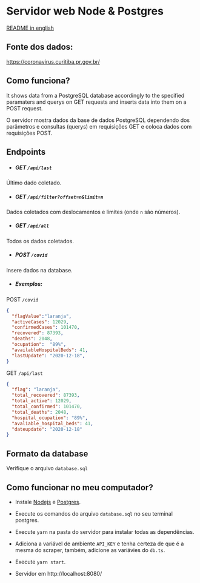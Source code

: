 # Servidor web Node & Postgres
[README in english](README.pt)
## Fonte dos dados: 

<a href="https://coronavirus.curitiba.pr.gov.br/">https://coronavirus.curitiba.pr.gov.br/</a>

## Como funciona?

It shows data from a PostgreSQL database accordingly to the specified paramaters and querys on GET requests and inserts data into them on a POST request.

O servidor mostra dados da base de dados PostgreSQL dependendo dos parâmetros e consultas (querys) em requisições GET e coloca dados com requisições POST.

## Endpoints

- ##### GET `/api/last`
Último dado coletado.

- ##### GET `/api/filter?offset=n&limit=n`
Dados coletados com deslocamentos e limites (onde `n` são números).

- ##### GET `/api/all`
Todos os dados coletados.

- ##### POST `/covid`
Insere dados na database.

- ##### Exemplos:
POST `/covid`

```json
{
  "flagValue":"laranja",
  "activeCases": 12029,
  "confirmedCases": 101470,
  "recovered": 87393,
  "deaths": 2048,
  "ocupation":  "89%",
  "availableHospitalBeds": 41,
  "lastUpdate": "2020-12-18",
}
```

GET `/api/last`
```json
{
  "flag": "laranja",
  "total_recovered": 87393,
  "total_active": 12029,
  "total_confirmed": 101470,
  "total_deaths": 2048,
  "hospital_ocupation": "89%",
  "avaliable_hospital_beds": 41,
  "dateupdate": "2020-12-18"
}
```

## Formato da database

Verifique o arquivo `database.sql`

## Como funcionar no meu computador?

- Instale <a href="https://nodejs.org/">Nodejs</a> e <a href="https://www.postgresql.org/">Postgres</a>.

- Execute os comandos do arquivo `database.sql` no seu terminal postgres.

- Execute `yarn` na pasta do servidor para instalar todas as dependências.

- Adiciona a variável de ambiente `API_KEY` e tenha certeza de que é a mesma do scraper, também, adicione as variávies do `db.ts`.

- Execute `yarn start`.

- Servidor em http://localhost:8080/

